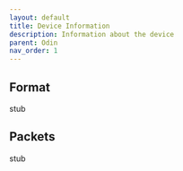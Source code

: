 ```yaml
---
layout: default
title: Device Information
description: Information about the device
parent: Odin
nav_order: 1
---
```


## Format
stub

## Packets
stub